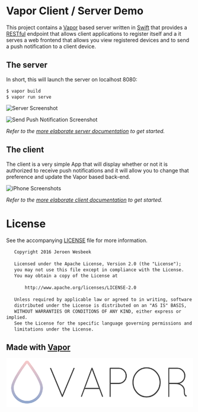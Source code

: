 # Vapor Client / Server Demo

This project contains a [Vapor](http://vapor.codes) based server written in [Swift](http://swift.org) that provides a [RESTful](https://en.wikipedia.org/wiki/Representational_state_transfer) endpoint that allows client applications to register itself and a it serves a web frontend that allows you view registered devices and to send a push notification to a client device.

## The server

In short, this will launch the server on localhost 8080:

```
$ vapor build 
$ vapor run serve
```

![Server Screenshot](https://cloud.githubusercontent.com/assets/1049693/20183385/672434c8-a765-11e6-9a4d-20228edfc9a8.png)

![Send Push Notification Screenshot](https://cloud.githubusercontent.com/assets/1049693/20186463/63ceb0b8-a770-11e6-93b1-0f7a4912660f.png)

_Refer to the [more elaborate server documentation](https://github.com/4np/Example-APNS-Client-and-Server/tree/master/server) to get started._

## The client

The client is a very simple App that will display whether or not it is authorized to receive push notifications and it will allow you to change that preference and update the Vapor based back-end.

![iPhone Screenshots](https://cloud.githubusercontent.com/assets/1049693/20187261/dc50fd72-a773-11e6-93b2-cc670795e45c.png)

_Refer to the [more elaborate client documentation](https://github.com/4np/Example-APNS-Client-and-Server/tree/master/client) to get started._

# License

See the accompanying [LICENSE](https://github.com/4np/Example-APNS-Client-and-Server/blob/master/LICENSE) file for more information.

```
   Copyright 2016 Jeroen Wesbeek

   Licensed under the Apache License, Version 2.0 (the "License");
   you may not use this file except in compliance with the License.
   You may obtain a copy of the License at

       http://www.apache.org/licenses/LICENSE-2.0

   Unless required by applicable law or agreed to in writing, software
   distributed under the License is distributed on an "AS IS" BASIS,
   WITHOUT WARRANTIES OR CONDITIONS OF ANY KIND, either express or implied.
   See the License for the specific language governing permissions and
   limitations under the License.
```

## Made with [Vapor](http://vapor.codes)

[![Vapor Logo](https://raw.githubusercontent.com/4np/Example-APNS-Client-and-Server/master/server/Public/images/vapor-logo.png)](http://vapor.codes)